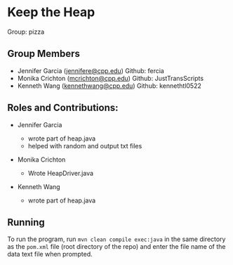 # Keep the Heap

Group: pizza

## Group Members
- Jennifer Garcia (jennifere@cpp.edu) Github: fercia
- Monika Crichton (mcrichton@cpp.edu) Github: JustTransScripts
- Kenneth Wang (kennethwang@cpp.edu) Github: kennethtl0522

## Roles and Contributions:

- Jennifer Garcia
  - wrote part of heap.java
  - helped with random and output txt files

- Monika Crichton
  - Wrote HeapDriver.java

- Kenneth Wang
  - wrote part of heap.java

## Running

To run the program, run `mvn clean compile exec:java` in the same directory as the `pom.xml` file (root directory of the repo) and enter the file name of the data text file when prompted.
